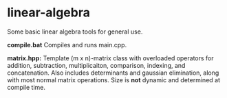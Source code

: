 # linear-algebra

Some basic linear algebra tools for general use. 

**compile.bat** Compiles and runs main.cpp.

**matrix.hpp:** Template (m x n)-matrix class with overloaded operators for addition, subtraction, multiplicaiton, comparison, indexing, and concatenation. Also includes determinants and gaussian elimination, along with most normal matrix operations.  Size is **not** dynamic and determined at compile time.
